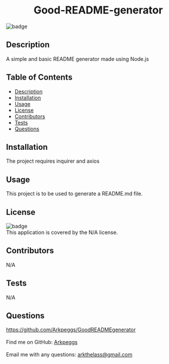 
<h1 align="center">Good-README-generator</h1>
  
![badge](https://img.shields.io/badge/license-N/A-brightgreen)<br />

## Description
A simple and basic README generator made using Node.js

## Table of Contents
- [Description](#description)
- [Installation](#installation)
- [Usage](#usage)
- [License](#license)
- [Contributors](#contributors)
- [Tests](#tests)
- [Questions](#questions)

## Installation
The project requires inquirer and axios

## Usage
This project is to be used to generate a README.md file.

## License
![badge](https://img.shields.io/badge/license-N/A-brightgreen)
<br />
This application is covered by the N/A license. 

## Contributors
N/A

## Tests
N/A

## Questions
https://github.com/Arkpeggs/GoodREADMEgenerator<br />
<br />
 Find me on GitHub: [Arkpeggs](https://github.com/Arkpeggs)<br />
<br />
Email me with any questions: arkthelass@gmail.com<br /><br />
    